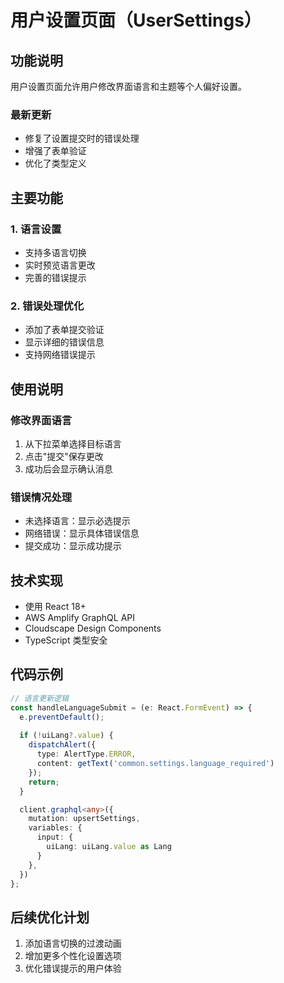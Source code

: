# 用户设置页面（UserSettings）

## 功能说明
用户设置页面允许用户修改界面语言和主题等个人偏好设置。

### 最新更新
- 修复了设置提交时的错误处理
- 增强了表单验证
- 优化了类型定义

## 主要功能

### 1. 语言设置
- 支持多语言切换
- 实时预览语言更改
- 完善的错误提示

### 2. 错误处理优化
- 添加了表单提交验证
- 显示详细的错误信息
- 支持网络错误提示

## 使用说明

### 修改界面语言
1. 从下拉菜单选择目标语言
2. 点击"提交"保存更改
3. 成功后会显示确认消息

### 错误情况处理
- 未选择语言：显示必选提示
- 网络错误：显示具体错误信息
- 提交成功：显示成功提示

## 技术实现
- 使用 React 18+ 
- AWS Amplify GraphQL API
- Cloudscape Design Components
- TypeScript 类型安全

## 代码示例
```typescript
// 语言更新逻辑
const handleLanguageSubmit = (e: React.FormEvent) => {
  e.preventDefault();
  
  if (!uiLang?.value) {
    dispatchAlert({ 
      type: AlertType.ERROR, 
      content: getText('common.settings.language_required') 
    });
    return;
  }

  client.graphql<any>({
    mutation: upsertSettings,
    variables: { 
      input: { 
        uiLang: uiLang.value as Lang
      } 
    },
  })
};
```

## 后续优化计划
1. 添加语言切换的过渡动画
2. 增加更多个性化设置选项
3. 优化错误提示的用户体验
